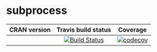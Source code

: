 subprocess
==========================
| CRAN version       | Travis build status   | Coverage |
| :-------------: |:-------------:|:-------------:|
|  | [![Build Status](https://travis-ci.org/lbartnik/subprocess.svg?branch=master)](https://travis-ci.org/lbartnik/subprocess) | [![codecov](https://codecov.io/gh/lbartnik/subprocess/branch/master/graph/badge.svg)](https://codecov.io/gh/lbartnik/subprocess)|

